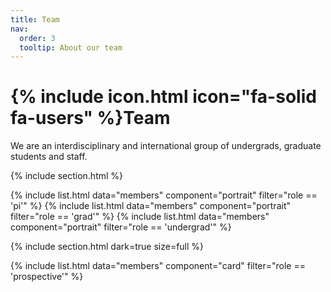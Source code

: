 ```yaml
---
title: Team
nav:
  order: 3
  tooltip: About our team
---
```


# {% include icon.html icon="fa-solid fa-users" %}Team

We are an interdisciplinary and international group of undergrads, graduate students and staff.

{% include section.html %}

{% include list.html data="members" component="portrait" filter="role == 'pi'" %}
{% include list.html data="members" component="portrait" filter="role == 'grad'" %}
{% include list.html data="members" component="portrait" filter="role == 'undergrad'" %}

{%
  include section.html
  dark=true
  size=full
%}

{% include list.html data="members" component="card" filter="role == 'prospective'" %}
